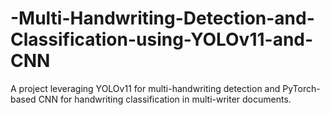 # -Multi-Handwriting-Detection-and-Classification-using-YOLOv11-and-CNN
A project leveraging YOLOv11 for multi-handwriting detection and PyTorch-based CNN for handwriting classification in multi-writer documents.
